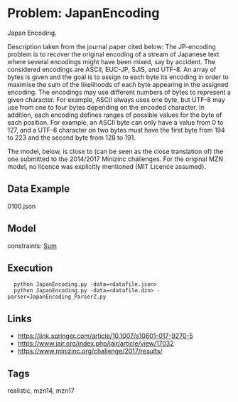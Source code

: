 # Problem: JapanEncoding

Japan Encoding.

Description taken from the journal paper cited below:
    The JP-encoding problem is to recover the original encoding of a stream of Japanese text where several encodings might have been mixed, say by accident.
    The considered encodings are ASCII, EUC-JP, SJIS, and UTF-8. An array of bytes is given and the goal is to assign to each byte its encoding
    in order to maximise the sum of the likelihoods of each byte appearing in the assigned encoding.
    The encodings may use different numbers of bytes to represent a given character.
    For example, ASCII always uses one byte, but UTF-8 may use from one to four bytes depending on the encoded character.
    In addition, each encoding defines ranges of possible values for the byte of each position.
    For example, an ASCII byte can only have a value from 0 to 127, and a UTF-8 character on two bytes must have the first byte from 194 to 223
    and the second byte from 128 to 191.


The model, below, is close to (can be seen as the close translation of) the one submitted to the 2014/2017 Minizinc challenges.
For the original MZN model, no licence was explicitly mentioned (MIT Licence assumed).

## Data Example
  0100.json

## Model
  constraints: [Sum](https://pycsp.org/documentation/constraints/Sum)

## Execution
```
  python JapanEncoding.py -data=<datafile.json>
  python JapanEncoding.py -data=<datafile.dzn> -parser=JapanEncoding_ParserZ.py
```

## Links
  - https://link.springer.com/article/10.1007/s10601-017-9270-5
  - https://www.jair.org/index.php/jair/article/view/17032
  - https://www.minizinc.org/challenge/2017/results/

## Tags
  realistic, mzn14, mzn17
